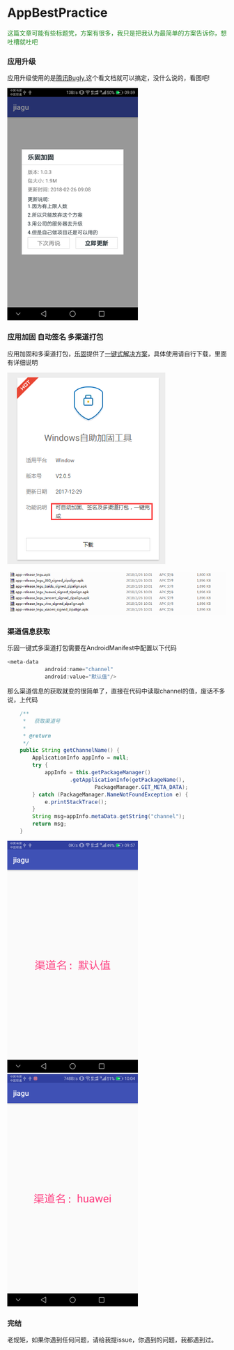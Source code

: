 # AppBestPractice
<font color=#228B22>这篇文章可能有些标题党，方案有很多，我只是把我认为最简单的方案告诉你，想吐槽就吐吧</font> 

### 应用升级
应用升级使用的是[腾讯Bugly](https://bugly.qq.com/v2/),这个看文档就可以搞定，没什么说的，看图吧!

<img src="https://github.com/ainiyiwan/AppBestPractice/blob/master/png/update.png" width = "300"/>

### 应用加固 自动签名 多渠道打包
应用加固和多渠道打包，[乐固](https://cloud.tencent.com/product/ms)提供了[一键式解决方案](http://console.qcloud.com/legu/myapplication/index)，具体使用请自行下载，里面有详细说明

![](https://github.com/ainiyiwan/AppBestPractice/blob/master/png/legu.jpg)

![](https://github.com/ainiyiwan/AppBestPractice/blob/master/png/channel.jpg)

### 渠道信息获取
乐固一键式多渠道打包需要在AndroidManifest中配置以下代码
```java
<meta-data
            android:name="channel"
            android:value="默认值"/>
```
那么渠道信息的获取就变的很简单了，直接在代码中读取channel的值，废话不多说，上代码
```java
    /**
     * 　获取渠道号
     *
     * @return
     */
    public String getChannelName() {
        ApplicationInfo appInfo = null;
        try {
            appInfo = this.getPackageManager()
                    .getApplicationInfo(getPackageName(),
                            PackageManager.GET_META_DATA);
        } catch (PackageManager.NameNotFoundException e) {
            e.printStackTrace();
        }
        String msg=appInfo.metaData.getString("channel");
        return msg;
    }
```
<img src="https://github.com/ainiyiwan/AppBestPractice/blob/master/png/default.png" width = "300"/><img src="https://github.com/ainiyiwan/AppBestPractice/blob/master/png/huawei.png" width = "300"/>

### 完结
老规矩，如果你遇到任何问题，请给我提issue，你遇到的问题，我都遇到过。

